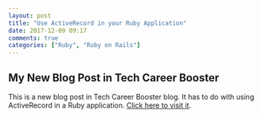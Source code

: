 ```yaml
---
layout: post
title: "Use ActiveRecord in your Ruby Application"
date: 2017-12-09 09:17
comments: true
categories: ["Ruby", "Ruby on Rails"]
---
```


## My New Blog Post in Tech Career Booster

This is a new blog post in Tech Career Booster blog. It has to do with using ActiveRecord in a Ruby application.
[Click here to visit it](https://www.techcareerbooster.com/blog/use-activerecord-in-your-ruby-project?utm_source=pmatsinopoulos_blog&utm_medium=new_blog_post&utm_campaign=blog_post_use_active_record).
